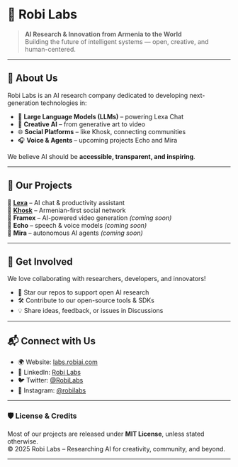 # 🌌 Robi Labs

> **AI Research & Innovation from Armenia to the World**  
> Building the future of intelligent systems — open, creative, and human-centered.  

---

## 🚀 About Us  
Robi Labs is an AI research company dedicated to developing next-generation technologies in:  
- 💬 **Large Language Models (LLMs)** – powering Lexa Chat  
- 🎨 **Creative AI** – from generative art to video  
- 🌐 **Social Platforms** – like Khosk, connecting communities  
- 🎧 **Voice & Agents** – upcoming projects Echo and Mira  

We believe AI should be **accessible, transparent, and inspiring**.  

---

## 🧩 Our Projects  
🔹 **[Lexa](https://robiai.com)** – AI chat & productivity assistant  
🔹 **[Khosk](https://khosk.net)** – Armenian-first social network  
🔹 **Framex** – AI-powered video generation *(coming soon)*  
🔹 **Echo** – speech & voice models *(coming soon)*  
🔹 **Mira** – autonomous AI agents *(coming soon)*  

---

## 🤝 Get Involved  
We love collaborating with researchers, developers, and innovators!  
- 🌟 Star our repos to support open AI research  
- 🛠️ Contribute to our open-source tools & SDKs  
- 💡 Share ideas, feedback, or issues in Discussions  

---

## 📬 Connect with Us  
- 🌍 Website: [labs.robiai.com](https://labs.robiai.com)  
- 💼 LinkedIn: [Robi Labs](https://linkedin.com/company/robilabsai)  
- 🐦 Twitter: [@RobiLabs](https://twitter.com/RobiLabsAI)  
- 📸 Instagram: [@robilabs](https://instagram.com/robilabs)  

---

### 🛡️ License & Credits  
Most of our projects are released under **MIT License**, unless stated otherwise.  
© 2025 Robi Labs – Researching AI for creativity, community, and beyond.  

---
